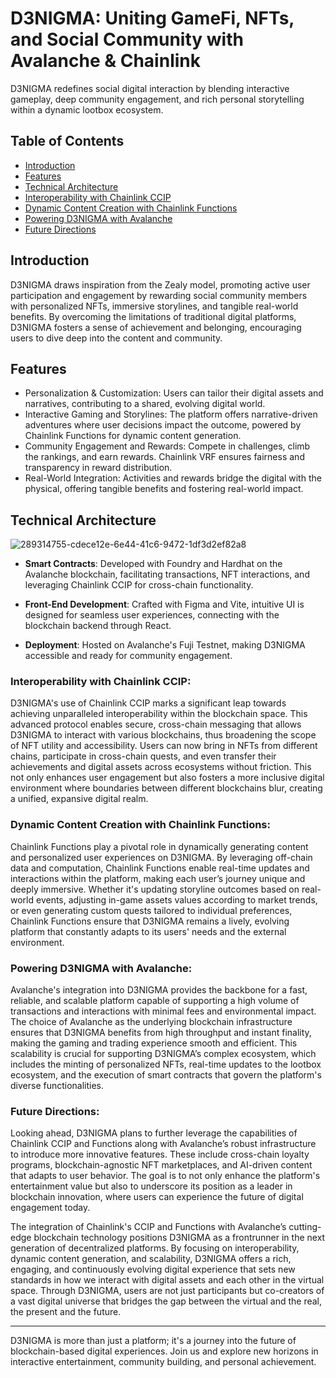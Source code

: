 # D3NIGMA: Uniting GameFi, NFTs, and Social Community with Avalanche & Chainlink

D3NIGMA redefines social digital interaction by blending interactive gameplay, deep community engagement, and rich personal storytelling within a dynamic lootbox ecosystem.

## Table of Contents

- [Introduction](#introduction)
- [Features](#features)
- [Technical Architecture](#technical-architecture)
- [Interoperability with Chainlink CCIP](#interoperability-with-chainlink-ccip)
- [Dynamic Content Creation with Chainlink Functions](#dynamic-content-creation-with-chainlink-functions)
- [Powering D3NIGMA with Avalanche](powering-d3nigma-with-avalanche)
- [Future Directions](#future-directions)

## Introduction

D3NIGMA draws inspiration from the Zealy model, promoting active user participation and engagement by rewarding social community members with personalized NFTs, immersive storylines, and tangible real-world benefits. By overcoming the limitations of traditional digital platforms, D3NIGMA fosters a sense of achievement and belonging, encouraging users to dive deep into the content and community.

## Features
- Personalization & Customization: Users can tailor their digital assets and narratives, contributing to a shared, evolving digital world.
- Interactive Gaming and Storylines: The platform offers narrative-driven adventures where user decisions impact the outcome, powered by Chainlink Functions for dynamic content generation.
- Community Engagement and Rewards: Compete in challenges, climb the rankings, and earn rewards. Chainlink VRF ensures fairness and transparency in reward distribution.
- Real-World Integration: Activities and rewards bridge the digital with the physical, offering tangible benefits and fostering real-world impact.

## Technical Architecture

![289314755-cdece12e-6e44-41c6-9472-1df3d2ef82a8](https://github.com/VISIONAAX/D3NIGMA/assets/151896296/00a119cf-f91c-4bba-9429-0f4573ce74d6)

- **Smart Contracts**: Developed with Foundry and Hardhat on the Avalanche blockchain, facilitating transactions, NFT interactions, and leveraging Chainlink CCIP for cross-chain functionality.

- **Front-End Development**: Crafted with Figma and Vite, intuitive UI is designed for seamless user experiences, connecting with the blockchain backend through React.

- **Deployment**: Hosted on Avalanche's Fuji Testnet, making D3NIGMA accessible and ready for community engagement.

### Interoperability with Chainlink CCIP:
D3NIGMA's use of Chainlink CCIP marks a significant leap towards achieving unparalleled interoperability within the blockchain space. This advanced protocol enables secure, cross-chain messaging that allows D3NIGMA to interact with various blockchains, thus broadening the scope of NFT utility and accessibility. Users can now bring in NFTs from different chains, participate in cross-chain quests, and even transfer their achievements and digital assets across ecosystems without friction. This not only enhances user engagement but also fosters a more inclusive digital environment where boundaries between different blockchains blur, creating a unified, expansive digital realm.

### Dynamic Content Creation with Chainlink Functions:
Chainlink Functions play a pivotal role in dynamically generating content and personalized user experiences on D3NIGMA. By leveraging off-chain data and computation, Chainlink Functions enable real-time updates and interactions within the platform, making each user’s journey unique and deeply immersive. Whether it's updating storyline outcomes based on real-world events, adjusting in-game assets values according to market trends, or even generating custom quests tailored to individual preferences, Chainlink Functions ensure that D3NIGMA remains a lively, evolving platform that constantly adapts to its users' needs and the external environment.

### Powering D3NIGMA with Avalanche:
Avalanche's integration into D3NIGMA provides the backbone for a fast, reliable, and scalable platform capable of supporting a high volume of transactions and interactions with minimal fees and environmental impact. The choice of Avalanche as the underlying blockchain infrastructure ensures that D3NIGMA benefits from high throughput and instant finality, making the gaming and trading experience smooth and efficient. This scalability is crucial for supporting D3NIGMA’s complex ecosystem, which includes the minting of personalized NFTs, real-time updates to the lootbox ecosystem, and the execution of smart contracts that govern the platform's diverse functionalities.

### Future Directions:
Looking ahead, D3NIGMA plans to further leverage the capabilities of Chainlink CCIP and Functions along with Avalanche’s robust infrastructure to introduce more innovative features. These include cross-chain loyalty programs, blockchain-agnostic NFT marketplaces, and AI-driven content that adapts to user behavior. The goal is to not only enhance the platform's entertainment value but also to underscore its position as a leader in blockchain innovation, where users can experience the future of digital engagement today. 

The integration of Chainlink's CCIP and Functions with Avalanche’s cutting-edge blockchain technology positions D3NIGMA as a frontrunner in the next generation of decentralized platforms. By focusing on interoperability, dynamic content generation, and scalability, D3NIGMA offers a rich, engaging, and continuously evolving digital experience that sets new standards in how we interact with digital assets and each other in the virtual space. Through D3NIGMA, users are not just participants but co-creators of a vast digital universe that bridges the gap between the virtual and the real, the present and the future.

---

D3NIGMA is more than just a platform; it's a journey into the future of blockchain-based digital experiences. Join us and explore new horizons in interactive entertainment, community building, and personal achievement.
